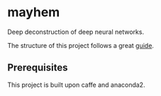 # mayhem

Deep deconstruction of deep neural networks.

The structure of this project follows a great [guide](http://docs.python-guide.org/en/latest/writing/structure/).

## Prerequisites

This project is built upon caffe and anaconda2. 

